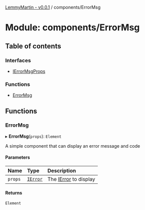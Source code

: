 [LemmyMartin - v0.0.1](../README.md) / components/ErrorMsg

# Module: components/ErrorMsg

## Table of contents

### Interfaces

- [IErrorMsgProps](../interfaces/components_ErrorMsg.IErrorMsgProps.md)

### Functions

- [ErrorMsg](components_ErrorMsg.md#errormsg)

## Functions

### ErrorMsg

▸ **ErrorMsg**(`props`): `Element`

A simple component that can display an error message and code

#### Parameters

| Name | Type | Description |
| :------ | :------ | :------ |
| `props` | [`IError`](../interfaces/types.IError.md) | The [IError](../interfaces/types.IError.md) to display |

#### Returns

`Element`
